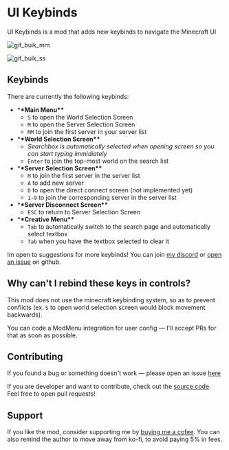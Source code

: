 # UI Keybinds

UI Keybinds is a mod that adds new keybinds to navigate the Minecraft UI

![gif_buik_mm](https://github.com/LukynkaCZE/better-saved-hotbars/assets/48604271/d0863984-dfae-414c-a6be-f86d55908aaa)

![gif_buik_ss](https://github.com/LukynkaCZE/better-saved-hotbars/assets/48604271/2b521695-7537-4b58-91ad-9df3ea1d1780)

## Keybinds

There are currently the following keybinds:

- \***\*Main Menu\*\***
  - `S` to open the World Selection Screen
  - `M` to open the Server Selection Screen
  - `MM` to join the first server in your server list
- \***\*World Selection Screen\*\***
  - _Searchbox is automatically selected when opening screen so you can start typing immidiately_
  - `Enter` to join the top-most world on the search list
- \***\*Server Selection Screen\*\***
  - `M` to join the first server in the server list
  - `A` to add new server
  - `D` to open the direct connect screen (not implemented yet)
  - `1-9` to join the corresponding server in the server list
- \***\*Server Disconnect Screen\*\***
  - `ESC` to return to Server Selection Screen
- \***\*Creative Menu\*\***
  - `Tab` to automatically switch to the search page and automatically select textbox
  - `Tab` when you have the textbox selected to clear it

Im open to suggestions for more keybinds! You can join [my discord](<[https://discord.gg/SA9nmfMkdc](https://discord.gg/SA9nmfMkdc)>) or [open an issue](https://github.com/LukynkaCZE/ui-keybinds/issues) on github.

## Why can't I rebind these keys in controls?

This mod does not use the minecraft keybinding system, so as to prevent conflicts (ex. `S` to open world selection screen would block movement backwards).

You can code a ModMenu integration for user config — I'll accept PRs for that as soon as possible.

## Contributing

If you found a bug or something doesn't work — please open an issue [here](https://github.com/LukynkaCZE/ui-keybinds/issues)

If you are developer and want to contribute, check out the [source code](https://github.com/LukynkaCZE/ui-keybinds/issues). Feel free to open pull requests!

## Support

If you like the mod, consider supporting me by [buying me a cofee](https://ko-fi.com/lukynkacze). You can also remind the author to move away from ko-fi, to avoid paying 5% in fees.
